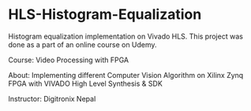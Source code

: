 # HLS-Histogram-Equalization
Histogram equalization implementation on Vivado HLS. This project was done as a part of an online course on Udemy.




Course: Video Processing with FPGA

About: Implementing different Computer Vision Algorithm on Xilinx Zynq FPGA with VIVADO High Level Synthesis & SDK

Instructor: Digitronix Nepal
